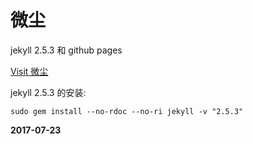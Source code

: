 # 微尘

jekyll 2.5.3 和 github pages  

[Visit 微尘](http://mwumli.github.io)  

jekyll 2.5.3 的安装:  

	sudo gem install --no-rdoc --no-ri jekyll -v "2.5.3"

**2017-07-23**  
